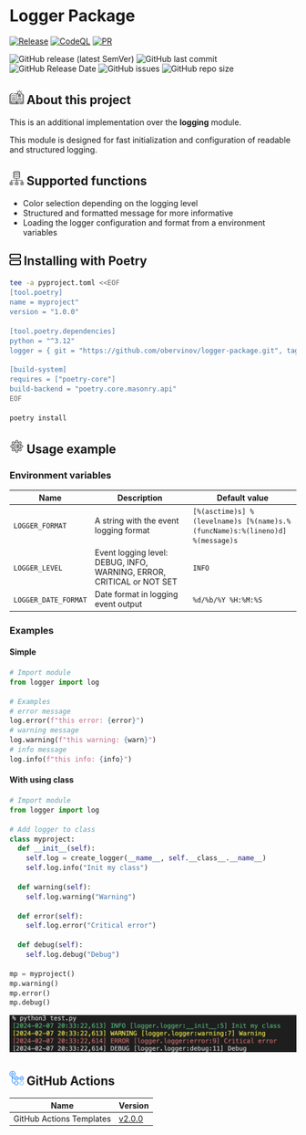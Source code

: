 # Logger Package
[![Release](https://github.com/obervinov/logger-package/actions/workflows/release.yaml/badge.svg)](https://github.com/obervinov/logger-package/actions/workflows/release.yaml)
[![CodeQL](https://github.com/obervinov/logger-package/actions/workflows/github-code-scanning/codeql/badge.svg)](https://github.com/obervinov/logger-package/actions/workflows/github-code-scanning/codeql)
[![PR](https://github.com/obervinov/logger-package/actions/workflows/pr.yaml/badge.svg?branch=main&event=pull_request)](https://github.com/obervinov/logger-package/actions/workflows/pr.yaml)

![GitHub release (latest SemVer)](https://img.shields.io/github/v/release/obervinov/logger-package?style=for-the-badge)
![GitHub last commit](https://img.shields.io/github/last-commit/obervinov/logger-package?style=for-the-badge)
![GitHub Release Date](https://img.shields.io/github/release-date/obervinov/logger-package?style=for-the-badge)
![GitHub issues](https://img.shields.io/github/issues/obervinov/logger-package?style=for-the-badge)
![GitHub repo size](https://img.shields.io/github/repo-size/obervinov/logger-package?style=for-the-badge)

## <img src="https://github.com/obervinov/_templates/blob/main/icons/book.png" width="25" title="about"> About this project
This is an additional implementation over the **logging** module.

This module is designed for fast initialization and configuration of readable and structured logging.


## <img src="https://github.com/obervinov/_templates/blob/main/icons/requirements.png" width="25" title="functions"> Supported functions
- Color selection depending on the logging level
- Structured and formatted message for more informative
- Loading the logger configuration and format from a environment variables

## <img src="https://github.com/obervinov/_templates/blob/main/icons/stack2.png" width="20" title="install"> Installing with Poetry
```bash
tee -a pyproject.toml <<EOF
[tool.poetry]
name = myproject"
version = "1.0.0"

[tool.poetry.dependencies]
python = "^3.12"
logger = { git = "https://github.com/obervinov/logger-package.git", tag = "v2.0.0" }

[build-system]
requires = ["poetry-core"]
build-backend = "poetry.core.masonry.api"
EOF

poetry install
```

## <img src="https://github.com/obervinov/_templates/blob/main/icons/config.png" width="25" title="usage"> Usage example
### Environment variables
| Name  | Description | Default value |
| ------------------------ | ------------------------------------------------ | --------------------------------------------------------------------- |
| `LOGGER_FORMAT` | A string with the event logging format | `[%(asctime)s] %(levelname)s [%(name)s.%(funcName)s:%(lineno)d] %(message)s` |
| `LOGGER_LEVEL` | Event logging level: DEBUG, INFO, WARNING, ERROR, CRITICAL or NOT SET | `INFO` |
| `LOGGER_DATE_FORMAT` | Date format in logging event output | `%d/%b/%Y %H:%M:%S` |

### Examples
#### Simple
```python
# Import module
from logger import log

# Examples
# error message
log.error(f"this error: {error}")
# warning message
log.warning(f"this warning: {warn}")
# info message
log.info(f"this info: {info}")
```

#### With using class
```python
# Import module
from logger import log

# Add logger to class
class myproject:
  def __init__(self):
    self.log = create_logger(__name__, self.__class__.__name__)
    self.log.info("Init my class")

  def warning(self):
    self.log.warning("Warning")

  def error(self):
    self.log.error("Critical error")

  def debug(self):
    self.log.debug("Debug")

mp = myproject()
mp.warning()
mp.error()
mp.debug()
```
<img src="doc/example.png" width="1000" title="example">


## <img src="https://github.com/obervinov/_templates/blob/main/icons/github-actions.png" width="25" title="github-actions"> GitHub Actions
| Name  | Version |
| ------------------------ | ----------- |
| GitHub Actions Templates | [v2.0.0](https://github.com/obervinov/_templates/tree/v2.0.0) |
